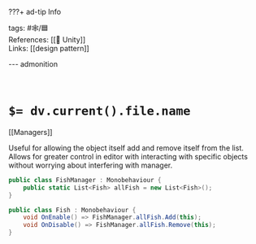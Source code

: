 ???+ ad-tip Info

tags: #🕸️/🟦    
References:  [[🔲 Unity]]  
Links: [[design pattern]]

--- admonition


<br>

# `$= dv.current().file.name`

[[Managers]]

Useful for allowing the object itself add and remove itself from the list. Allows for greater control in editor with interacting with specific objects without worrying about interfering with manager.

```cs
public class FishManager : Monobehaviour {
	public static List<Fish> allFish = new List<Fish>();
}

public class Fish : Monobehaviour {
	void OnEnable() => FishManager.allFish.Add(this);
	void OnDisable() => FishManager.allFish.Remove(this);
}
```